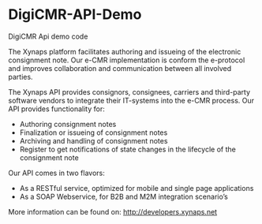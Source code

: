 # DigiCMR-API-Demo
DigiCMR Api demo code

The Xynaps platform facilitates authoring and issueing of the electronic consignment note. Our e-CMR implementation is conform the e-protocol and improves collaboration and communication between all involved parties.

The Xynaps API provides consignors, consignees, carriers and third-party software vendors to integrate their IT-systems into the e-CMR process. Our API provides functionality for:

- Authoring consignment notes
- Finalization or issueing of consignment notes
- Archiving and handling of consignment notes
- Register to get notifications of state changes in the lifecycle of the consignment note

Our API comes in two flavors:

- As a RESTful service, optimized for mobile and single page applications
- As a SOAP Webservice, for B2B and M2M integration scenario’s

More information can be found on: http://developers.xynaps.net
